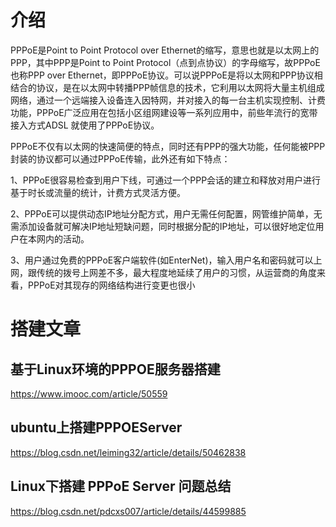 # 介绍

PPPoE是Point to Point Protocol over Ethernet的缩写，意思也就是以太网上的PPP，其中PPP是Point to Point Protocol（点到点协议）的字母缩写，故PPPoE也称PPP over Ethernet，即PPPoE协议。可以说PPPoE是将以太网和PPP协议相结合的协议，是在以太网中转播PPP帧信息的技术，它利用以太网将大量主机组成网络，通过一个远端接入设备连入因特网，并对接入的每一台主机实现控制、计费功能，PPPoE广泛应用在包括小区组网建设等一系列应用中，前些年流行的宽带接入方式ADSL 就使用了PPPoE协议。

PPPoE不仅有以太网的快速简便的特点，同时还有PPP的强大功能，任何能被PPP封装的协议都可以通过PPPoE传输，此外还有如下特点： 

1、PPPoE很容易检查到用户下线，可通过一个PPP会话的建立和释放对用户进行基于时长或流量的统计，计费方式灵活方便。 

2、PPPoE可以提供动态IP地址分配方式，用户无需任何配置，网管维护简单，无需添加设备就可解决IP地址短缺问题，同时根据分配的IP地址，可以很好地定位用户在本网内的活动。 

3、用户通过免费的PPPoE客户端软件(如EnterNet)，输入用户名和密码就可以上网，跟传统的拨号上网差不多，最大程度地延续了用户的习惯，从运营商的角度来看，PPPoE对其现存的网络结构进行变更也很小





# 搭建文章

## 基于Linux环境的PPPOE服务器搭建

<https://www.imooc.com/article/50559>



## ubuntu上搭建PPPOEServer

<https://blog.csdn.net/leiming32/article/details/50462838>



## Linux下搭建 PPPoE Server 问题总结

<https://blog.csdn.net/pdcxs007/article/details/44599885>